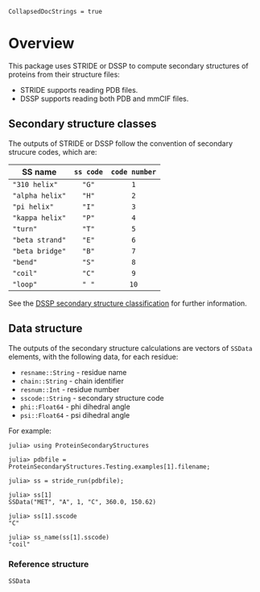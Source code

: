 ```@meta
CollapsedDocStrings = true
```

# Overview

This package uses STRIDE or DSSP to compute secondary structures of proteins from their structure files:

- STRIDE supports reading PDB files.
- DSSP supports reading both PDB and mmCIF files.

## Secondary structure classes

The outputs of STRIDE or DSSP follow the convention of secondary strucure codes, which are:

| SS name             | `ss code`    |`code number` |
|---------------------|:------------:|:------------:|
| `"310 helix"`       | `"G"`        | `1`          | 
| `"alpha helix"`     | `"H"`        | `2`          |
| `"pi helix"`        | `"I"`        | `3`          |
| `"kappa helix"`     | `"P"`        | `4`          |
| `"turn"`            | `"T"`        | `5`          |
| `"beta strand"`     | `"E"`        | `6`          |
| `"beta bridge"`     | `"B"`        | `7`          |
| `"bend"`            | `"S"`        | `8`          |
| `"coil"`            | `"C"`        | `9`          |
| `"loop"`            | `" "`        | `10`         |

See the [DSSP secondary structure classification](https://pdb-redo.eu/dssp/about) for further information.

## Data structure

The outputs of the secondary structure calculations are vectors of `SSData` elements, with the following data, for each residue:

* `resname::String` - residue name
* `chain::String` - chain identifier
* `resnum::Int` - residue number
* `sscode::String` - secondary structure code
* `phi::Float64` - phi dihedral angle
* `psi::Float64` - psi dihedral angle

For example: 

```jldoctest
julia> using ProteinSecondaryStructures

julia> pdbfile = ProteinSecondaryStructures.Testing.examples[1].filename;

julia> ss = stride_run(pdbfile);

julia> ss[1]
SSData("MET", "A", 1, "C", 360.0, 150.62)

julia> ss[1].sscode
"C"

julia> ss_name(ss[1].sscode)
"coil"
```

### Reference structure

```@docs
SSData
```


